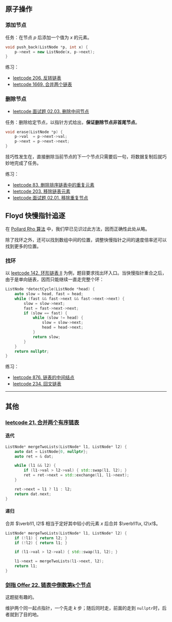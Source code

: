 原子操作
---

### 添加节点

任务：在节点 $p$ 后添加一个值为 $x$ 的元素。

```cpp
void push_back(ListNode *p, int x) {
    p->next = new ListNode(x, p->next);
}
```

练习：

- [leetcode 206. 反转链表](https://leetcode.cn/problems/reverse-linked-list/)
- [leetcode 1669. 合并两个链表](https://leetcode.cn/problems/merge-in-between-linked-lists/)

### 删除节点

- [leetcode 面试题 02.03. 删除中间节点](https://leetcode.cn/problems/delete-middle-node-lcci/)

任务：删除给定节点，以指针方式给出，**保证删除节点非首尾节点**。

```cpp
void erase(ListNode *p) {
    p->val  = p->next->val;
    p->next = p->next->next; 
}
```

技巧性发生在，直接删除当前节点的下一个节点只需要后一句，将数据复制后就巧妙地完成了任务。

练习：

- [leetcode 83. 删除排序链表中的重复元素](https://leetcode.cn/problems/remove-duplicates-from-sorted-list/)
- [leetcode 203. 移除链表元素](https://leetcode.cn/problems/remove-linked-list-elements/)
- [leetcode 面试题 02.01. 移除重复节点](https://leetcode.cn/problems/remove-duplicate-node-lcci/)

Floyd 快慢指针追逐
---

在 [Pollard Rho 算法](https://oi-wiki.org/math/number-theory/pollard-rho/) 中，我们早已见识过此方法，因而正确性此处从略。

除了找环之外，还可以找到数组中间的位置，调整快慢指针之间的速度倍率还可以找到更多的位置。

### 找环

以 [leetcode 142. 环形链表 II](https://leetcode.cn/problems/linked-list-cycle-ii/) 为例，题目要求找出环入口。当快慢指针重合之后，由于是单向链表，因而只能继续一直走完整个环：

```cpp
ListNode *detectCycle(ListNode *head) {
    auto slow = head, fast = head;
    while (fast && fast->next && fast->next->next) {
        slow = slow->next;
        fast = fast->next->next;
        if (slow == fast) {
            while (slow != head) {
                slow = slow->next;
                head = head->next;
            }
            return slow;
        }
    }
    return nullptr;
}
```

练习：

- [leetcode 876. 链表的中间结点](https://leetcode.cn/problems/middle-of-the-linked-list/)
- [leetcode 234. 回文链表](https://leetcode.cn/problems/palindrome-linked-list/)

----

其他
---

### [leetcode 21. 合并两个有序链表](https://leetcode.cn/problems/merge-two-sorted-lists/)

#### 迭代

```cpp
ListNode* mergeTwoLists(ListNode* l1, ListNode* l2) {
    auto dat = ListNode{0, nullptr};
    auto ret = & dat;

    while (l1 && l2) {
        if (l1->val > l2->val) { std::swap(l1, l2); }
        ret = ret->next = std::exchange(l1, l1->next);
    }

    ret->next = l1 ? l1 : l2;
    return dat.next;
}
```

#### 递归

合并 $\verb!l1, l2!$ 相当于定好其中较小的元素 $x$ 后合并 $\verb!l1\x, l2\x!$。

```cpp
ListNode* mergeTwoLists(ListNode* l1, ListNode* l2) {
    if (!l1) { return l2; }
    if (!l2) { return l1; }

    if (l1->val > l2->val) { std::swap(l1, l2); }

    l1->next = mergeTwoLists(l1->next, l2);
    return l1;
}
```

### [剑指 Offer 22. 链表中倒数第k个节点](https://leetcode.cn/problems/lian-biao-zhong-dao-shu-di-kge-jie-dian-lcof/)

这题挺有趣的。

维护两个同一起点指针，一个先走 $k$ 步；随后同时走，前面的走到 `nullptr`时，后者就到了目的地。


